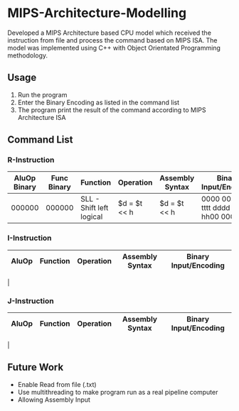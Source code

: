 # MIPS-Architecture-Modelling
Developed a MIPS Architecture based CPU model which received the instruction from file and process the command based on MIPS ISA. The model was implemented using C++ with Object Orientated Programming methodology.

## Usage
1. Run the program
2. Enter the Binary Encoding as listed in the command list
3. The program print the result of the command according to MIPS Architecture ISA
## Command List
### R-Instruction

| AluOp Binary  | Func Binary | Function                     | Operation    | Assembly Syntax      | Binary Input/Encoding                     |
| --------------|-------------|------------------------------|--------------|----------------------|------------------------------------------ |
| 000000        |000000       | SLL - Shift left logical     | $d = $t << h | $d = $t << h         | 0000 00ss ssst tttt dddd dhhh hh00 0000   |

### I-Instruction

| AluOp   | Function                     | Operation    | Assembly Syntax      | Binary Input/Encoding                     |
| --------|------------------------------|--------------|----------------------|------------------------------------------ |
|

### J-Instruction

| AluOp   | Function                     | Operation    | Assembly Syntax      | Binary Input/Encoding                     |
| --------|------------------------------|--------------|----------------------|------------------------------------------ |
|

## Future Work
- Enable Read from file (.txt)
- Use multithreading to make program run as a real pipeline computer
- Allowing Assembly Input




